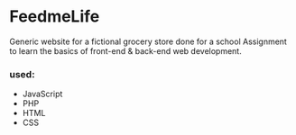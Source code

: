 # FeedmeLife

Generic website for a fictional grocery store done for a school Assignment to learn the basics of front-end & back-end web development. 

### used:
- JavaScript
- PHP
- HTML
- CSS


